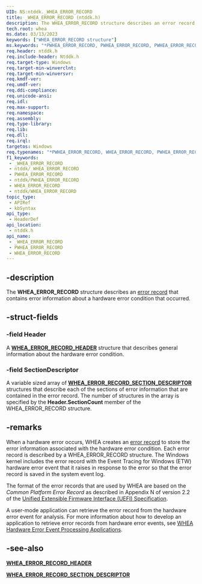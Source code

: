 ```yaml
---
UID: NS:ntddk._WHEA_ERROR_RECORD
title: _WHEA_ERROR_RECORD (ntddk.h)
description: The WHEA_ERROR_RECORD structure describes an error record that contains error information about a hardware error condition that occurred.
tech.root: whea
ms.date: 03/13/2023
keywords: ["WHEA_ERROR_RECORD structure"]
ms.keywords: "*PWHEA_ERROR_RECORD, PWHEA_ERROR_RECORD, PWHEA_ERROR_RECORD structure pointer [WHEA Drivers and Applications], WHEA_ERROR_RECORD, WHEA_ERROR_RECORD structure [WHEA Drivers and Applications], _WHEA_ERROR_RECORD, ntddk/PWHEA_ERROR_RECORD, ntddk/WHEA_ERROR_RECORD, whea.whea_error_record, whearef_dc309156-feee-4cc2-ba75-d39f3f05fa5f.xml"
req.header: ntddk.h
req.include-header: Ntddk.h
req.target-type: Windows
req.target-min-winverclnt:
req.target-min-winversvr: 
req.kmdf-ver: 
req.umdf-ver: 
req.ddi-compliance: 
req.unicode-ansi: 
req.idl: 
req.max-support: 
req.namespace: 
req.assembly: 
req.type-library: 
req.lib: 
req.dll: 
req.irql: 
targetos: Windows
req.typenames: "*PWHEA_ERROR_RECORD, WHEA_ERROR_RECORD, PWHEA_ERROR_RECORD"
f1_keywords:
 - _WHEA_ERROR_RECORD
 - ntddk/_WHEA_ERROR_RECORD
 - PWHEA_ERROR_RECORD
 - ntddk/PWHEA_ERROR_RECORD
 - WHEA_ERROR_RECORD
 - ntddk/WHEA_ERROR_RECORD
topic_type:
 - APIRef
 - kbSyntax
api_type:
 - HeaderDef
api_location:
 - ntddk.h
api_name:
 - _WHEA_ERROR_RECORD
 - PWHEA_ERROR_RECORD
 - WHEA_ERROR_RECORD
---
```


## -description

The **WHEA_ERROR_RECORD** structure describes an [error record](/windows-hardware/drivers/whea/error-records) that contains error information about a hardware error condition that occurred.

## -struct-fields

### -field Header

A [**WHEA_ERROR_RECORD_HEADER**](/windows-hardware/drivers/ddi/ntddk/ns-ntddk-_whea_error_record_header) structure that describes general information about the hardware error condition.

### -field SectionDescriptor

A variable sized array of [**WHEA_ERROR_RECORD_SECTION_DESCRIPTOR**](/windows-hardware/drivers/ddi/ntddk/ns-ntddk-_whea_error_record_section_descriptor) structures that describe each of the sections of error information that are contained in the error record. The number of structures in the array is specified by the **Header.SectionCount** member of the WHEA_ERROR_RECORD structure.

## -remarks

When a hardware error occurs, WHEA creates an [error record](/windows-hardware/drivers/whea/error-records) to store the error information associated with the hardware error condition. Each error record is described by a WHEA_ERROR_RECORD structure. The Windows kernel includes the error record with the Event Tracing for Windows (ETW) hardware error event that it raises in response to the error so that the error record is saved in the system event log.

The format of the error records that are used by WHEA are based on the *Common Platform Error Record* as described in Appendix N of version 2.2 of the [Unified Extensible Firmware Interface (UEFI) Specification](https://uefi.org/specifications).

A user-mode application can retrieve the error record from the hardware error event for analysis. For more information about how to develop an application to retrieve error records from hardware error events, see [WHEA Hardware Error Event Processing Applications](/windows-hardware/drivers/whea/whea-hardware-error-event-processing-applications).

## -see-also

[**WHEA_ERROR_RECORD_HEADER**](/windows-hardware/drivers/ddi/ntddk/ns-ntddk-_whea_error_record_header)

[**WHEA_ERROR_RECORD_SECTION_DESCRIPTOR**](/windows-hardware/drivers/ddi/ntddk/ns-ntddk-_whea_error_record_section_descriptor)
